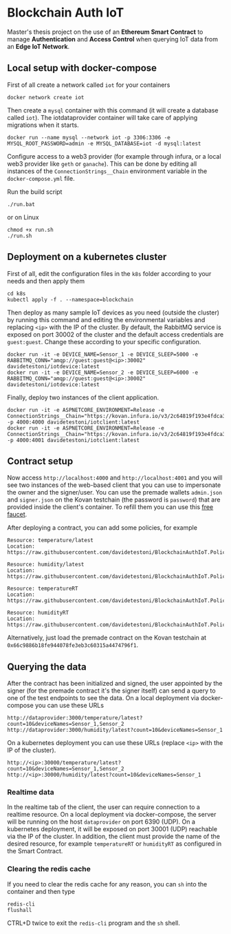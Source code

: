 # Blockchain Auth IoT
Master's thesis project on the use of an **Ethereum Smart Contract** to manage **Authentication** and **Access Control** when querying IoT data from an **Edge IoT Network**.

## Local setup with docker-compose
First of all create a network called `iot` for your containers
```text
docker network create iot
```
Then create a `mysql` container with this command (it will create a database called `iot`). The iotdataprovider container will take care of applying migrations when it starts.
```text
docker run --name mysql --network iot -p 3306:3306 -e MYSQL_ROOT_PASSWORD=admin -e MYSQL_DATABASE=iot -d mysql:latest
```
Configure access to a web3 provider (for example through infura, or a local web3 provider like `geth` or `ganache`).
This can be done by editing all instances of the `ConnectionStrings__Chain` environment variable in the `docker-compose.yml` file.

Run the build script
```text
./run.bat
```
or on Linux
```text
chmod +x run.sh
./run.sh
```

## Deployment on a kubernetes cluster
First of all, edit the configuration files in the `k8s` folder according to your needs and then apply them
```text
cd k8s
kubectl apply -f . --namespace=blockchain
```
Then deploy as many sample IoT devices as you need (outside the cluster) by running this command and editing the environmental variables and replacing `<ip>` with the IP of the cluster. By default, the RabbitMQ service is exposed on port 30002 of the cluster and the default access credentials are `guest:guest`. Change these according to your specific configuration.
```text
docker run -it -e DEVICE_NAME=Sensor_1 -e DEVICE_SLEEP=5000 -e RABBITMQ_CONN="amqp://guest:guest@<ip>:30002" davidetestoni/iotdevice:latest
docker run -it -e DEVICE_NAME=Sensor_2 -e DEVICE_SLEEP=6000 -e RABBITMQ_CONN="amqp://guest:guest@<ip>:30002" davidetestoni/iotdevice:latest
```
Finally, deploy two instances of the client application.
```text
docker run -it -e ASPNETCORE_ENVIRONMENT=Release -e ConnectionStrings__Chain="https://kovan.infura.io/v3/2c64819f193e4fdca3ca3520ab1a2b1b" -p 4000:4000 davidetestoni/iotclient:latest
docker run -it -e ASPNETCORE_ENVIRONMENT=Release -e ConnectionStrings__Chain="https://kovan.infura.io/v3/2c64819f193e4fdca3ca3520ab1a2b1b" -p 4000:4001 davidetestoni/iotclient:latest
```

## Contract setup
Now access `http://localhost:4000` and `http://localhost:4001` and you will see two instances of the web-based client that you can use to impersonate the owner and the signer/user.
You can use the premade wallets `admin.json` and `signer.json` on the Kovan testchain (the password is `password`) that are provided inside the client's container. To refill them you can use this [free faucet](https://faucet.kovan.network/).

After deploying a contract, you can add some policies, for example
```text
Resource: temperature/latest
Location: https://raw.githubusercontent.com/davidetestoni/BlockchainAuthIoT.Policies/688ac97c92aa749205f13d0c8ed4924e1c07a05f/temperature.json

Resource: humidity/latest
Location: https://raw.githubusercontent.com/davidetestoni/BlockchainAuthIoT.Policies/688ac97c92aa749205f13d0c8ed4924e1c07a05f/humidity.json

Resource: temperatureRT
Location: https://raw.githubusercontent.com/davidetestoni/BlockchainAuthIoT.Policies/aebc7f8957606fd26a6ffdf4e75054e1b623587c/temperatureRT.json

Resource: humidityRT
Location: https://raw.githubusercontent.com/davidetestoni/BlockchainAuthIoT.Policies/aebc7f8957606fd26a6ffdf4e75054e1b623587c/humidityRT.json
```
Alternatively, just load the premade contract on the Kovan testchain at `0x66c9886b18fe944078fe3eb3c60315a4474796f1`.

## Querying the data
After the contract has been initialized and signed, the user appointed by the signer (for the premade contract it's the signer itself) can send a query to one of the test endpoints to see the data. On a local deployment via docker-compose you can use these URLs
```text
http://dataprovider:3000/temperature/latest?count=10&deviceNames=Sensor_1,Sensor_2
http://dataprovider:3000/humidity/latest?count=10&deviceNames=Sensor_1
```
On a kubernetes deployment you can use these URLs (replace `<ip>` with the IP of the cluster).
```text
http://<ip>:30000/temperature/latest?count=10&deviceNames=Sensor_1,Sensor_2
http://<ip>:30000/humidity/latest?count=10&deviceNames=Sensor_1
```

### Realtime data
In the realtime tab of the client, the user can require connection to a realtime resource. On a local deployment via docker-compose, the server will be running on the host `dataprovider` on port 6390 (UDP). On a kubernetes deployment, it will be exposed on port 30001 (UDP) reachable via the IP of the cluster. In addition, the client must provide the name of the desired resource, for example `temperatureRT` or `humidityRT` as configured in the Smart Contract.

### Clearing the redis cache
If you need to clear the redis cache for any reason, you can `sh` into the container and then type
```text
redis-cli
flushall
```
CTRL+D twice to exit the `redis-cli` program and the `sh` shell.
